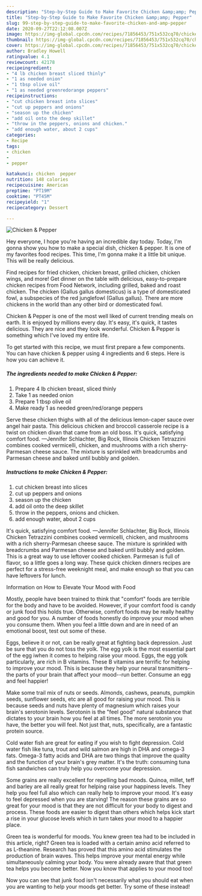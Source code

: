 ```yaml
---
description: "Step-by-Step Guide to Make Favorite Chicken &amp;amp; Pepper"
title: "Step-by-Step Guide to Make Favorite Chicken &amp;amp; Pepper"
slug: 99-step-by-step-guide-to-make-favorite-chicken-and-amp-pepper
date: 2020-09-27T22:12:08.007Z
image: https://img-global.cpcdn.com/recipes/71856453/751x532cq70/chicken-pepper-recipe-main-photo.jpg
thumbnail: https://img-global.cpcdn.com/recipes/71856453/751x532cq70/chicken-pepper-recipe-main-photo.jpg
cover: https://img-global.cpcdn.com/recipes/71856453/751x532cq70/chicken-pepper-recipe-main-photo.jpg
author: Bradley Howell
ratingvalue: 4.1
reviewcount: 42178
recipeingredient:
- "4 lb chicken breast sliced thinly"
- "1 as needed onion"
- "1 tbsp olive oil"
- "1 as needed greenredorange peppers"
recipeinstructions:
- "cut chicken breast into slices"
- "cut up peppers and onions"
- "season up the chicken"
- "add oil onto the deep skillet"
- "throw in the peppers, onions and chicken."
- "add enough water, about 2 cups"
categories:
- Recipe
tags:
- chicken
- 
- pepper

katakunci: chicken  pepper 
nutrition: 148 calories
recipecuisine: American
preptime: "PT19M"
cooktime: "PT45M"
recipeyield: "1"
recipecategory: Dessert

---
```



![Chicken &amp; Pepper](https://img-global.cpcdn.com/recipes/71856453/751x532cq70/chicken-pepper-recipe-main-photo.jpg)

Hey everyone, I hope you're having an incredible day today. Today, I'm gonna show you how to make a special dish, chicken &amp; pepper. It is one of my favorites food recipes. This time, I'm gonna make it a little bit unique. This will be really delicious.

Find recipes for fried chicken, chicken breast, grilled chicken, chicken wings, and more! Get dinner on the table with delicious, easy-to-prepare chicken recipes from Food Network, including grilled, baked and roast chicken. The chicken (Gallus gallus domesticus) is a type of domesticated fowl, a subspecies of the red junglefowl (Gallus gallus). There are more chickens in the world than any other bird or domesticated fowl.

Chicken &amp; Pepper is one of the most well liked of current trending meals on earth. It is enjoyed by millions every day. It's easy, it's quick, it tastes delicious. They are nice and they look wonderful. Chicken &amp; Pepper is something which I've loved my entire life.


To get started with this recipe, we must first prepare a few components. You can have chicken &amp; pepper using 4 ingredients and 6 steps. Here is how you can achieve it.

<!--inarticleads1-->

##### The ingredients needed to make Chicken &amp; Pepper:

1. Prepare 4 lb chicken breast, sliced thinly
1. Take 1 as needed onion
1. Prepare 1 tbsp olive oil
1. Make ready 1 as needed green/red/orange peppers


Serve these chicken thighs with all of the delicious lemon-caper sauce over angel hair pasta. This delicious chicken and broccoli casserole recipe is a twist on chicken divan that came from an old boss. It&#39;s quick, satisfying comfort food. —Jennifer Schlachter, Big Rock, Illinois Chicken Tetrazzini combines cooked vermicelli, chicken, and mushrooms with a rich sherry-Parmesan cheese sauce. The mixture is sprinkled with breadcrumbs and Parmesan cheese and baked until bubbly and golden. 

<!--inarticleads2-->

##### Instructions to make Chicken &amp; Pepper:

1. cut chicken breast into slices
1. cut up peppers and onions
1. season up the chicken
1. add oil onto the deep skillet
1. throw in the peppers, onions and chicken.
1. add enough water, about 2 cups


It&#39;s quick, satisfying comfort food. —Jennifer Schlachter, Big Rock, Illinois Chicken Tetrazzini combines cooked vermicelli, chicken, and mushrooms with a rich sherry-Parmesan cheese sauce. The mixture is sprinkled with breadcrumbs and Parmesan cheese and baked until bubbly and golden. This is a great way to use leftover cooked chicken. Parmesan is full of flavor, so a little goes a long way. These quick chicken dinners recipes are perfect for a stress-free weeknight meal, and make enough so that you can have leftovers for lunch. 

Information on How to Elevate Your Mood with Food


Mostly, people have been trained to think that "comfort" foods are terrible for the body and have to be avoided. However, if your comfort food is candy or junk food this holds true. Otherwise, comfort foods may be really healthy and good for you. A number of foods honestly do improve your mood when you consume them. When you feel a little down and are in need of an emotional boost, test out some of these.

Eggs, believe it or not, can be really great at fighting back depression. Just be sure that you do not toss the yolk. The egg yolk is the most essential part of the egg iwhen it comes to helping raise your mood. Eggs, the egg yolk particularly, are rich in B vitamins. These B vitamins are terrific for helping to improve your mood. This is because they help your neural transmitters--the parts of your brain that affect your mood--run better. Consume an egg and feel happier!

Make some trail mix of nuts or seeds. Almonds, cashews, peanuts, pumpkin seeds, sunflower seeds, etc are all good for raising your mood. This is because seeds and nuts have plenty of magnesium which raises your brain's serotonin levels. Serotonin is the "feel good" natural substance that dictates to your brain how you feel at all times. The more serotonin you have, the better you will feel. Not just that, nuts, specifically, are a fantastic protein source.

Cold water fish are great for eating if you wish to fight depression. Cold water fish like tuna, trout and wild salmon are high in DHA and omega-3 fats. Omega-3 fatty acids and DHA are two things that improve the quality and the function of your brain's grey matter. It's the truth: consuming tuna fish sandwiches can truly help you overcome your depression. 

Some grains are really excellent for repelling bad moods. Quinoa, millet, teff and barley are all really great for helping raise your happiness levels. They help you feel full also which can really help to improve your mood. It's easy to feel depressed when you are starving! The reason these grains are so great for your mood is that they are not difficult for your body to digest and process. These foods are easier to digest than others which helps kick start a rise in your glucose levels which in turn takes your mood to a happier place.

Green tea is wonderful for moods. You knew green tea had to be included in this article, right? Green tea is loaded with a certain amino acid referred to as L-theanine. Research has proved that this amino acid stimulates the production of brain waves. This helps improve your mental energy while simultaneously calming your body. You were already aware that that green tea helps you become better. Now you know that applies to your mood too!

Now you can see that junk food isn't necessarily what you should eat when you are wanting to help your moods get better. Try some of these instead!

